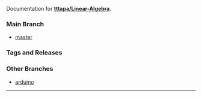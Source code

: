 Documentation for [**tttapa/Linear-Algebra**](https://github.com/tttapa/Linear-Algebra).

### Main Branch

- [master](Doxygen/index.html)

### Tags and Releases


### Other Branches

- [arduino](arduino/Doxygen/index.html)

***

